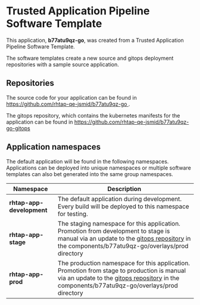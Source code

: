 # Trusted Application Pipeline Software Template

This application, **b77atu9qz-go**, was created from a Trusted Application Pipeline Software Template.

The software templates create a new source and gitops deployment repositories with a sample source application. 

## Repositories

The source code for your application can be found in [https://github.com/rhtap-qe-jsmid/b77atu9qz-go ](https://github.com/rhtap-qe-jsmid/b77atu9qz-go ).
 
The gitops repository, which contains the kubernetes manifests for the application can be found in 
[https://github.com/rhtap-qe-jsmid/b77atu9qz-go-gitops ](https://github.com/rhtap-qe-jsmid/b77atu9qz-go-gitops ) 

## Application namespaces 

The default application will be found in the following namespaces. Applications can be deployed into unique namespaces or multiple software templates can also bet generated into the same group namespaces.  

|  Namespace   |  Description   |  
| -------- | -------- |   
| **rhtap-app-development** | The default application during development. Every build will be deployed to this namespace for testing. | 
| **rhtap-app-stage** | The staging namespace for this application. Promotion from development to stage is manual via an update to the [gitops repository](https://github.com/rhtap-qe-jsmid/b77atu9qz-go-gitops ) in the components/b77atu9qz-go/overlays/prod directory |  
| **rhtap-app-prod** | The production namespace for this application. Promotion from stage to production is manual via an update to the [gitops repository](https://github.com/rhtap-qe-jsmid/b77atu9qz-go-gitops ) in the components/b77atu9qz-go/overlays/prod directory | 